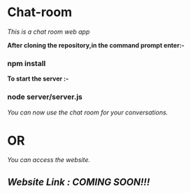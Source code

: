 # Chat-room
<i>This is a chat room web app</i>                 




<b>After cloning the repository,in the command prompt enter:-</b>
  <h3>npm install</h3>

<b>To start the server :-</b>
  <h3>node server/server.js</h1>
  
<i>You can now use the chat room for your conversations.</i>
<h1>OR</h1>
<i>You can access the website.
<h2>Website Link : COMING SOON!!!</h2>
